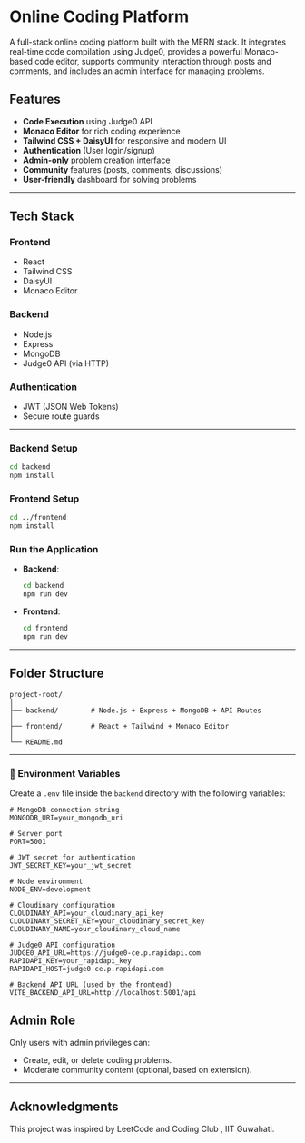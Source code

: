

# Online Coding Platform

A full-stack online coding platform built with the MERN stack. It integrates real-time code compilation using Judge0, provides a powerful Monaco-based code editor, supports community interaction through posts and comments, and includes an admin interface for managing problems.

## Features

- **Code Execution** using Judge0 API
- **Monaco Editor** for rich coding experience
- **Tailwind CSS + DaisyUI** for responsive and modern UI
- **Authentication** (User login/signup)
- **Admin-only** problem creation interface
- **Community** features (posts, comments, discussions)
- **User-friendly** dashboard for solving problems

---

## Tech Stack

### Frontend
- React
- Tailwind CSS
- DaisyUI
- Monaco Editor

### Backend
- Node.js
- Express
- MongoDB
- Judge0 API (via HTTP)

### Authentication
- JWT (JSON Web Tokens)
- Secure route guards

---
### Backend Setup

```bash
cd backend
npm install
```
### Frontend Setup

```bash
cd ../frontend
npm install
```

### Run the Application

* **Backend**:

  ```bash
  cd backend
  npm run dev
  ```

* **Frontend**:

  ```bash
  cd frontend
  npm run dev
  ```

---

## Folder Structure

```
project-root/
│
├── backend/        # Node.js + Express + MongoDB + API Routes
│
├── frontend/       # React + Tailwind + Monaco Editor
│
└── README.md
```

---
### 🔧 Environment Variables

Create a `.env` file inside the `backend` directory with the following variables:

```env
# MongoDB connection string
MONGODB_URI=your_mongodb_uri

# Server port
PORT=5001

# JWT secret for authentication
JWT_SECRET_KEY=your_jwt_secret

# Node environment
NODE_ENV=development

# Cloudinary configuration
CLOUDINARY_API=your_cloudinary_api_key
CLOUDINARY_SECRET_KEY=your_cloudinary_secret_key
CLOUDINARY_NAME=your_cloudinary_cloud_name

# Judge0 API configuration
JUDGE0_API_URL=https://judge0-ce.p.rapidapi.com
RAPIDAPI_KEY=your_rapidapi_key
RAPIDAPI_HOST=judge0-ce.p.rapidapi.com

# Backend API URL (used by the frontend)
VITE_BACKEND_API_URL=http://localhost:5001/api
```

## Admin Role
Only users with admin privileges can:
* Create, edit, or delete coding problems.
* Moderate community content (optional, based on extension).
---
Acknowledgments
---
This project was inspired by LeetCode and Coding Club , IIT Guwahati.
